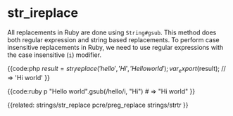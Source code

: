 # str_ireplace

All replacements in Ruby are done using `String#gsub`. This method does both
regular expression and string based replacements. To perform case insensitive
replacements in Ruby, we need to use regular expressions with the case
insensitive (`i`) modifier.

{{code:php
    $result = str_ireplace('hello', 'Hi', 'Hello world');
    var_export($result);
    // => 'Hi world'
}}

{{code:ruby
    p "Hello world".gsub(/hello/i, "Hi")
    # => "Hi world"
}}


{{related:
    strings/str_replace
    pcre/preg_replace
    strings/strtr
}}
